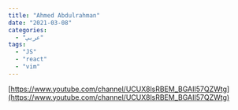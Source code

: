 ```yaml
---
title: "Ahmed Abdulrahman"
date: "2021-03-08"
categories:
  - "عربي"
tags:
  - "JS"
  - "react"
  - "vim"
---
```


[https://www.youtube.com/channel/UCUX8lsRBEM_BGAII57QZWtg](https://www.youtube.com/channel/UCUX8lsRBEM_BGAII57QZWtg)
